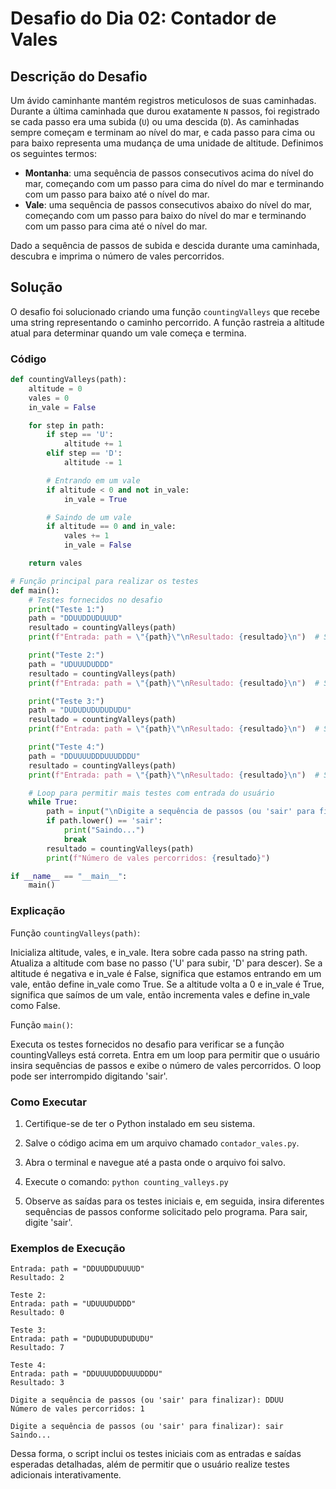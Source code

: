 # Desafio do Dia 02: Contador de Vales

## Descrição do Desafio

Um ávido caminhante mantém registros meticulosos de suas caminhadas. Durante a última caminhada que durou exatamente `N` passos, foi registrado se cada passo era uma subida (`U`) ou uma descida (`D`). As caminhadas sempre começam e terminam ao nível do mar, e cada passo para cima ou para baixo representa uma mudança de uma unidade de altitude. Definimos os seguintes termos:

- **Montanha**: uma sequência de passos consecutivos acima do nível do mar, começando com um passo para cima do nível do mar e terminando com um passo para baixo até o nível do mar.
- **Vale**: uma sequência de passos consecutivos abaixo do nível do mar, começando com um passo para baixo do nível do mar e terminando com um passo para cima até o nível do mar.

Dado a sequência de passos de subida e descida durante uma caminhada, descubra e imprima o número de vales percorridos.

## Solução

O desafio foi solucionado criando uma função `countingValleys` que recebe uma string representando o caminho percorrido. A função rastreia a altitude atual para determinar quando um vale começa e termina.

### Código

```python
def countingValleys(path):
    altitude = 0
    vales = 0
    in_vale = False

    for step in path:
        if step == 'U':
            altitude += 1
        elif step == 'D':
            altitude -= 1

        # Entrando em um vale
        if altitude < 0 and not in_vale:
            in_vale = True

        # Saindo de um vale
        if altitude == 0 and in_vale:
            vales += 1
            in_vale = False

    return vales

# Função principal para realizar os testes
def main():
    # Testes fornecidos no desafio
    print("Teste 1:")
    path = "DDUUDDUDUUUD"
    resultado = countingValleys(path)
    print(f"Entrada: path = \"{path}\"\nResultado: {resultado}\n")  # Saída Esperada: 2

    print("Teste 2:")
    path = "UDUUUDUDDD"
    resultado = countingValleys(path)
    print(f"Entrada: path = \"{path}\"\nResultado: {resultado}\n")  # Saída Esperada: 0

    print("Teste 3:")
    path = "DUDUDUDUDUDUDU"
    resultado = countingValleys(path)
    print(f"Entrada: path = \"{path}\"\nResultado: {resultado}\n")  # Saída Esperada: 7

    print("Teste 4:")
    path = "DDUUUUDDDUUUDDDU"
    resultado = countingValleys(path)
    print(f"Entrada: path = \"{path}\"\nResultado: {resultado}\n")  # Saída Esperada: 3

    # Loop para permitir mais testes com entrada do usuário
    while True:
        path = input("\nDigite a sequência de passos (ou 'sair' para finalizar): ")
        if path.lower() == 'sair':
            print("Saindo...")
            break
        resultado = countingValleys(path)
        print(f"Número de vales percorridos: {resultado}")

if __name__ == "__main__":
    main()
```
### Explicação
Função `countingValleys(path)`:

Inicializa altitude, vales, e in_vale.
Itera sobre cada passo na string path.
Atualiza a altitude com base no passo ('U' para subir, 'D' para descer).
Se a altitude é negativa e in_vale é False, significa que estamos entrando em um vale, então define in_vale como True.
Se a altitude volta a 0 e in_vale é True, significa que saímos de um vale, então incrementa vales e define in_vale como False.

Função `main()`:

Executa os testes fornecidos no desafio para verificar se a função countingValleys está correta.
Entra em um loop para permitir que o usuário insira sequências de passos e exibe o número de vales percorridos.
O loop pode ser interrompido digitando 'sair'.

### Como Executar
1. Certifique-se de ter o Python instalado em seu sistema.

2. Salve o código acima em um arquivo chamado `contador_vales.py`.

2. Abra o terminal e navegue até a pasta onde o arquivo foi salvo.

4. Execute o comando:
`python counting_valleys.py`

5. Observe as saídas para os testes iniciais e, em seguida, insira diferentes sequências de passos conforme solicitado pelo programa. Para sair, digite 'sair'.

### Exemplos de Execução
```Teste 1:
Entrada: path = "DDUUDDUDUUUD"
Resultado: 2

Teste 2:
Entrada: path = "UDUUUDUDDD"
Resultado: 0

Teste 3:
Entrada: path = "DUDUDUDUDUDUDU"
Resultado: 7

Teste 4:
Entrada: path = "DDUUUUDDDUUUDDDU"
Resultado: 3

Digite a sequência de passos (ou 'sair' para finalizar): DDUU
Número de vales percorridos: 1

Digite a sequência de passos (ou 'sair' para finalizar): sair
Saindo...
```
Dessa forma, o script inclui os testes iniciais com as entradas e saídas esperadas detalhadas, além de permitir que o usuário realize testes adicionais interativamente.

